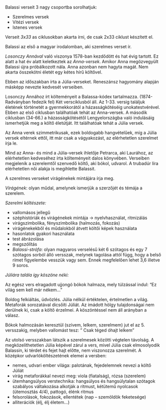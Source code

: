 Balassi verseit 3 nagy csoportba sorolhatjuk:

 - Szerelmes versek
 - Vitézi versek
 - Istenes versek

Verseit *3x33* as ciklusokban akarta írni, de csak 2x33 ciklust készített el.

Balassi az első a magyar irodalomban, aki szerelmes verset ír.

*Losonczy Annával* való viszonya 1578-ban kezdődött és hat évig tartott. Ez alatt a hat év alatt keletkeztek az *Anna-versek*. Amikor Anna megözvegyült Balassi újra próbálkozott nála. Anna azonban nem hagyta magát. Nem akarta összekötni életét egy kétes hírű költővel.

Ebben az időszakban írta a Júlia-verseket. Reneszánsz hagyomány alapján másképp nevezte kedvesét verseiben.

Losonczy Annához írt költeményeit a Balassa-kódex tartalmazza. (1874-Radványban fedezik fel) Két versciklusból áll. Az 1-33. versig találjuk életének történetét a gyermekkorától a házasságkötéséig unokatestvérével. Ebben az első ciklusban találhatóak tehát az Anna-versek. A második ciklusban (34-66.) a házasságkötésétől Lengyelországba való indulásáig ismerhetjük meg a költő életútját. Itt találhatóak tehát a Júlia versek.

Az Anna verek szimmetrikusak, ezek boldogabb hangvételűek, míg a Júlia versek eltérnek ettől, itt már csak a vágyakozást, az elérhetetlen szerelmet írja le.

Mind az Anna- és mind a Júlia-versek ihletője Petrarca, aki Laurához, az elérhetetlen kedveséhez írta költeményeit dalos könyvében. Verseiben megjelenik a szerelemtől szenvedő költő, aki bókol, udvarol. A trubadúr líra elérhetetlen női alakja is megihlette Balassit.

A szerelmes verseket virágénekek mintájára írja meg.

*Virágének*: olyan műdal, amelynek ismerjük a szerzőjét és témája a szerelem.

*Szerelmi költészete:*

 - vallomásos jellegű
 - széphistóriák és virágénekek mintája -> nyelvhasználat, ritmizálás
 - virágszimbolika, fényszimbolika (halmozás, fokozás)
 - virágénekekből és műdalokból átvett költői képek használata
 - hasonlatok gyakori használata
 - test ábrázolása
 - megszólítás
 - *Balassi-strófa*: olyan magyaros verselésű két 6 szótagos és egy 7 szótagos sorból álló versszak, melynek tagolása attól függ, hogy a belső rímet figyelembe vesszük vagy sem. Ennek megfelelően lehet 3,6 illetve 9 soros.

*Júliára talála így köszöne néki:*

Az egész vers elragadott ujjongó bókok halmaza, mely túlzással indul: “Ez világ sem kell már nékem…”

Boldog felkiáltás, üdvözlés. Júlia nélkül értéktelen, értelmetlen a világ. Metaforák sorozatával dicsőíti Júliát. Az imádott hölgy tulajdonságai nem derülnek ki, csak a költő érzelmei. A köszöntéssel nem áll arányban a válasz.

Bókok halmozásán keresztül (szívem, lelkem, szerelmem) jut el az 5. versszakig, melyben vallomást tesz: ” Csak téged óhajt lelkem”

Az utolsó versszakban látszik a szerelmesek közötti végtelen távolság. A megközelíthetetlen Júlia képével zárul a vers, mivel Júlia csak elmosolyodik Balassin, ki térdet és fejet hajt előtte, nem viszonozza szerelmét. A középkor udvarlóköltészetének elemei a versben:

 - nemes, udvari ember világa: palotának, fejedelemnek nevezi a költő Júliát
 - virág metaforákkal nevezi meg: viola (fiatalság), rózsa (szerelem)
 - ütemhangsúlyos verstechnika: hangsúlyos és hangsúlytalan szótagok szabályos váltakozása alkotják a ritmust, kétütemű nyolcasok (ütemosztás 4/4), pattogó, élénk ritmus
 - felsorolások, fokozások, ellentétek (nap – szemöldök feketesége)
 - alliterációk (élj, élj életem…)
